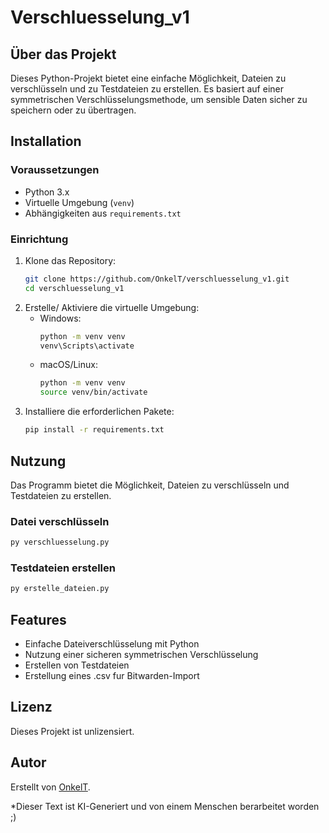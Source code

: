 # Verschluesselung_v1

## Über das Projekt

Dieses Python-Projekt bietet eine einfache Möglichkeit, Dateien zu verschlüsseln und zu Testdateien zu erstellen. Es basiert auf einer symmetrischen Verschlüsselungsmethode, um sensible Daten sicher zu speichern oder zu übertragen.

## Installation

### Voraussetzungen
- Python 3.x
- Virtuelle Umgebung (`venv`)
- Abhängigkeiten aus `requirements.txt`

### Einrichtung
1. Klone das Repository:
   ```bash
   git clone https://github.com/OnkelT/verschluesselung_v1.git
   cd verschluesselung_v1
   ```
2. Erstelle/ Aktiviere die virtuelle Umgebung:
   - Windows:
     ```bash
     python -m venv venv
     venv\Scripts\activate
     ```
   - macOS/Linux:
     ```bash
     python -m venv venv
     source venv/bin/activate
     ```
3. Installiere die erforderlichen Pakete:
   ```bash
   pip install -r requirements.txt
   ```

## Nutzung

Das Programm bietet die Möglichkeit, Dateien zu verschlüsseln und Testdateien zu erstellen.

### Datei verschlüsseln
```bash
py verschluesselung.py
```
### Testdateien erstellen
```bash
py erstelle_dateien.py
```


## Features
- Einfache Dateiverschlüsselung mit Python
- Nutzung einer sicheren symmetrischen Verschlüsselung
- Erstellen von Testdateien
- Erstellung eines .csv fur Bitwarden-Import

## Lizenz
Dieses Projekt ist unlizensiert.

## Autor
Erstellt von [OnkelT](https://github.com/OnkelT).

*Dieser Text ist KI-Generiert und von einem Menschen berarbeitet worden ;) 

